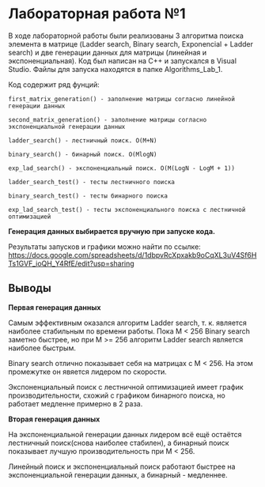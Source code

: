 # Лабораторная работа №1
В ходе лабораторной работы были реализованы 3 алгоритма поиска элемента в матрице (Ladder search, Binary search, Exponencial + Ladder search) и две генерации данных для матрицы (линейная и экспоненциальная). Код был написан на С++ и запускался в Visual Studio. Файлы для запуска находятся в папке Algorithms_Lab_1.

Код содержит ряд фунций:
~~~
first_matrix_generation() - заполнение матрицы согласно линейной генерации данных

second_matrix_generation() - заполнение матрицы согласно экспоненциальной генерации данных 

ladder_search() - лестничный поиск. O(M+N)

binary_search() - бинарный поиск. O(MlogN)

exp_lad_search() - экспоненциальный поиск. O(M(LogN - LogM + 1))

ladder_search_test() - тесты лестничного поиска

binary_search_test() - тесты бинарного поиска

exp_lad_search_test() - тесты экспоненциального поиска с лестничной оптимизацией
~~~
**Генерация данных выбирается вручную при запуске кода.**

Результаты запусков и графики можно найти по ссылке: https://docs.google.com/spreadsheets/d/1dbpvRcXpxakb9oCqXL3uV4Sf6HTs1GVF_ioQH_Y4RfE/edit?usp=sharing

## Выводы
**Первая генерация данных**

Самым эффективным оказался алгоритм Ladder search, т. к. является наиболее стабильным по времени работы. Пока М < 256 Binary search заметно быстрее, но при М >= 256 алгоритм Ladder search является наиболее быстрым.

Binary search отлично показывает себя на матрицах с M < 256. На этом промежутке он явяется лидером по скорости.

Экспоненциальный поиск с лестничной оптимизацией имеет график производительности, схожий с графиком бинарного поиска, но работает медленне примерно в 2 раза.

**Вторая генерация данных**

На экспоненциальной генерации данных лидером всё ещё остаётся лестничный поиск(снова наиболее стабилен), а бинарный поиск показывает лучшую производительность при M < 256.

Линейный поиск и экспоненциальный поиск работают быстрее на экспоненциальной генерации данных, а бинарный - медленнее.
